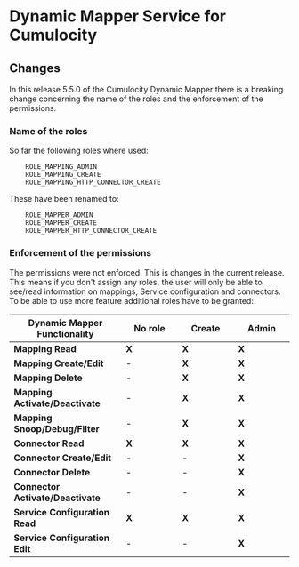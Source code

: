 # Dynamic Mapper Service for Cumulocity

## Changes

In this release 5.5.0 of the Cumulocity Dynamic Mapper there is a breaking change concerning the name of the roles and the enforcement of the permissions.

### Name of the roles
So far the following roles where used:

```
    ROLE_MAPPING_ADMIN
    ROLE_MAPPING_CREATE
    ROLE_MAPPING_HTTP_CONNECTOR_CREATE
```

These have been renamed to:

```
    ROLE_MAPPER_ADMIN
    ROLE_MAPPER_CREATE
    ROLE_MAPPER_HTTP_CONNECTOR_CREATE
```

### Enforcement of the permissions
The permissions were not enforced. This is changes in the current release.
This means if you don't assign any roles, the user will only be able to see/read information on mappings, Service configuration and connectors.
To be able to use more feature additional roles have to be granted:
     <div class="table-responsive table-width-80">
      <table class="table _table-striped">
        <thead class="thead-light">
          <tr>
            <th style="width: 40%;">Dynamic Mapper Functionality</th>
            <th class="text-center" style="width: 20%;">No role</th>
            <th class="text-center" style="width: 20%;">Create</th>
            <th class="text-center" style="width: 20%;">Admin</th>
          </tr>
        </thead>
        <tbody>
          <tr>
            <td><strong>Mapping Read</strong></td>
            <td class="text-center"><strong>X</strong></td>
            <td class="text-center"><strong>X</strong></td>
            <td class="text-center"><strong>X</strong></td>
          </tr>
          <tr class="table-light">
            <td><strong>Mapping Create/Edit</strong></td>
            <td class="text-center text-muted">-</td>
            <td class="text-center"><strong>X</strong></td>
            <td class="text-center"><strong>X</strong></td>
          </tr>
          <tr>
            <td><strong>Mapping Delete</strong></td>
            <td class="text-center text-muted">-</td>
            <td class="text-center"><strong>X</strong></td>
            <td class="text-center"><strong>X</strong></td>
          </tr>
          <tr class="table-light">
            <td><strong>Mapping Activate/Deactivate</strong></td>
            <td class="text-center text-muted">-</td>
            <td class="text-center"><strong>X</strong></td>
            <td class="text-center"><strong>X</strong></td>
          </tr>
          <tr>
            <td><strong>Mapping Snoop/Debug/Filter</strong></td>
            <td class="text-center text-muted">-</td>
            <td class="text-center"><strong>X</strong></td>
            <td class="text-center"><strong>X</strong></td>
          </tr>
          <tr class="table-light">
            <td><strong>Connector Read</strong></td>
            <td class="text-center"><strong>X</strong></td>
            <td class="text-center"><strong>X</strong></td>
            <td class="text-center"><strong>X</strong></td>
          </tr>
          <tr>
            <td><strong>Connector Create/Edit</strong></td>
            <td class="text-center text-muted">-</td>
            <td class="text-center text-muted">-</td>
            <td class="text-center"><strong>X</strong></td>
          </tr>
          <tr class="table-light">
            <td><strong>Connector Delete</strong></td>
            <td class="text-center text-muted">-</td>
            <td class="text-center text-muted">-</td>
            <td class="text-center"><strong>X</strong></td>
          </tr>
          <tr>
            <td><strong>Connector Activate/Deactivate</strong></td>
            <td class="text-center text-muted">-</td>
            <td class="text-center text-muted">-</td>
            <td class="text-center"><strong>X</strong></td>
          </tr>
          <tr class="table-light">
            <td><strong>Service Configuration Read</strong></td>
            <td class="text-center"><strong>X</strong></td>
            <td class="text-center"><strong>X</strong></td>
            <td class="text-center"><strong>X</strong></td>
          </tr>
          <tr>
            <td><strong>Service Configuration Edit</strong></td>
            <td class="text-center text-muted">-</td>
            <td class="text-center text-muted">-</td>
            <td class="text-center"><strong>X</strong></td>
          </tr>
        </tbody>
      </table>
    </div>
